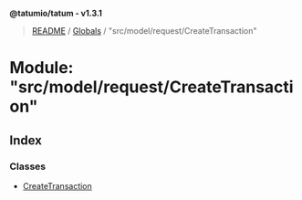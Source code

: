**@tatumio/tatum - v1.3.1**

> [README](../README.md) / [Globals](../globals.md) / "src/model/request/CreateTransaction"

# Module: "src/model/request/CreateTransaction"

## Index

### Classes

* [CreateTransaction](../classes/_src_model_request_createtransaction_.createtransaction.md)
